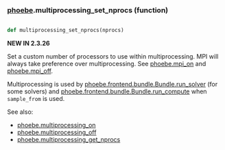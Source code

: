 ### [phoebe](phoebe.md).multiprocessing_set_nprocs (function)


```py

def multiprocessing_set_nprocs(nprocs)

```



**NEW IN 2.3.26**

Set a custom number of processors to use within multiprocessing.
MPI will always take preference over multiprocessing.  See [phoebe.mpi_on](phoebe.mpi_on.md)
and [phoebe.mpi_off](phoebe.mpi_off.md).

Multiprocessing is used by
[phoebe.frontend.bundle.Bundle.run_solver](phoebe.frontend.bundle.Bundle.run_solver.md) (for some solvers) and
[phoebe.frontend.bundle.Bundle.run_compute](phoebe.frontend.bundle.Bundle.run_compute.md) when `sample_from` is used.

See also:
* [phoebe.multiprocessing_on](phoebe.multiprocessing_on.md)
* [phoebe.multiprocessing_off](phoebe.multiprocessing_off.md)
* [phoebe.multiprocessing_get_nprocs](phoebe.multiprocessing_get_nprocs.md)

